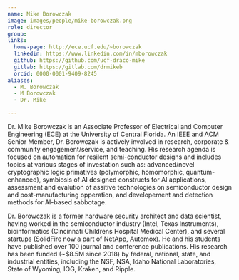 ```yaml
---
name: Mike Borowczak
image: images/people/mike-borowczak.png
role: director
group: 
links:
  home-page: http://ece.ucf.edu/~borowczak
  linkedin: https://www.linkedin.com/in/mborowczak
  github: https://github.com/ucf-draco-mike
  gitlab: https://gitlab.com/drmikeb
  orcid: 0000-0001-9409-8245
aliases:
  - M. Borowczak
  - M Borowczak
  - Dr. Mike

---
```


Dr. Mike Borowczak is an Associate Professor of Electrical and Computer Engineering (ECE) at the University of Central Florida. An IEEE and ACM Senior Member, Dr. Borowczak is actively involved in research, corporate & community engagement/service, and teaching. His research agenda is focused on automation for resilent semi-conductor designs and includes topics at various stages of investation such as:  advanced/novel cryptographic logic primatives (polymorphic, homomorphic, quantum-enhanced), symbiosis of AI designed constructs for AI applications, assessment and evalution of assitive technologies on  semiconductor design and post-manufacturing opperation, and developement and detection methods for AI-based sabbotage. 

Dr. Borowczak is a former hardware security architect and data scientist, having worked in the semiconductor industry (Intel, Texas Instruments), bioinformatics (Cincinnati Childrens Hospital Medical Center), and several startups (SolidFire now a part of NetApp, Automox).  He and his students have published over 100 journal and conference publications. His research has been funded (~$8.5M since 2018) by federal, national, state, and industrial entities, including the NSF, NSA, Idaho National Laboratories, State of Wyoming, IOG, Kraken, and Ripple.

